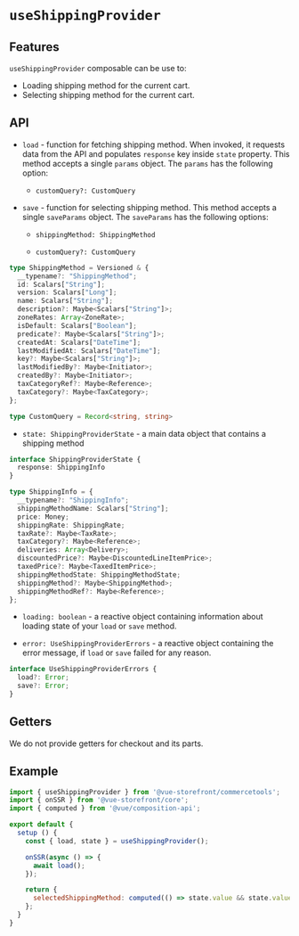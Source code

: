 # `useShippingProvider`

## Features

`useShippingProvider` composable can be use to:

* Loading shipping method for the current cart.
* Selecting shipping method for the current cart.

## API

- `load` - function for fetching shipping method. When invoked, it requests data from the API and populates `response` key inside `state` property. This method accepts a single `params` object. The `params` has the following option:
 
    - `customQuery?: CustomQuery`

- `save` - function for selecting shipping method. This method accepts a single `saveParams` object. The `saveParams` has the following options:
 
    - `shippingMethod: ShippingMethod`

    - `customQuery?: CustomQuery`

```ts
type ShippingMethod = Versioned & {
  __typename?: "ShippingMethod";
  id: Scalars["String"];
  version: Scalars["Long"];
  name: Scalars["String"];
  description?: Maybe<Scalars["String"]>;
  zoneRates: Array<ZoneRate>;
  isDefault: Scalars["Boolean"];
  predicate?: Maybe<Scalars["String"]>;
  createdAt: Scalars["DateTime"];
  lastModifiedAt: Scalars["DateTime"];
  key?: Maybe<Scalars["String"]>;
  lastModifiedBy?: Maybe<Initiator>;
  createdBy?: Maybe<Initiator>;
  taxCategoryRef?: Maybe<Reference>;
  taxCategory?: Maybe<TaxCategory>;
};

type CustomQuery = Record<string, string>
```

- `state: ShippingProviderState` - a main data object that contains a shipping method

```ts
interface ShippingProviderState {
  response: ShippingInfo
}

type ShippingInfo = {
  __typename?: "ShippingInfo";
  shippingMethodName: Scalars["String"];
  price: Money;
  shippingRate: ShippingRate;
  taxRate?: Maybe<TaxRate>;
  taxCategory?: Maybe<Reference>;
  deliveries: Array<Delivery>;
  discountedPrice?: Maybe<DiscountedLineItemPrice>;
  taxedPrice?: Maybe<TaxedItemPrice>;
  shippingMethodState: ShippingMethodState;
  shippingMethod?: Maybe<ShippingMethod>;
  shippingMethodRef?: Maybe<Reference>;
};
```

- `loading: boolean` - a reactive object containing information about loading state of your `load` or `save` method.

- `error: UseShippingProviderErrors` - a reactive object containing the error message, if `load` or `save` failed for any reason.

```ts
interface UseShippingProviderErrors {
  load?: Error;
  save?: Error;
}
```

## Getters

We do not provide getters for checkout and its parts.

## Example

```js
import { useShippingProvider } from '@vue-storefront/commercetools';
import { onSSR } from '@vue-storefront/core';
import { computed } from '@vue/composition-api';

export default {
  setup () {
    const { load, state } = useShippingProvider();

    onSSR(async () => {
      await load();
    });

    return {
      selectedShippingMethod: computed(() => state.value && state.value.response)
    };
  }
}
```

